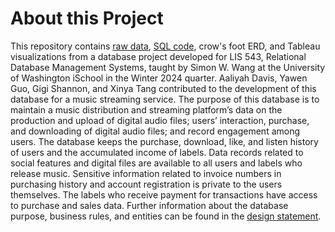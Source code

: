 # About this Project
This repository contains [raw data](https://github.com/aaliyah808/Streaming-Database_Team3/blob/main/rawValues), [SQL code](https://github.com/aaliyah808/Streaming-Database_Team3/tree/cfb552d463f1724d5f0812f4a088f086c4ecfc8f/code), crow's foot ERD, and Tableau visualizations from a database project developed for LIS 543, Relational Database Management Systems, taught by Simon W. Wang at the University of Washington iSchool in the Winter 2024 quarter. Aaliyah Davis, Yawen Guo, Gigi Shannon, and Xinya Tang contributed to the development of this database for a music streaming service. The purpose of this database is to maintain a music distribution and streaming platform’s data on the production and upload of digital audio files; users’ interaction, purchase, and downloading of digital audio files; and record engagement among users. The database keeps the purchase, download, like, and listen history of users and the accumulated income of labels. Data records related to social features and digital files are available to all users and labels who release music. Sensitive information related to invoice numbers in purchasing history and account registration is private to the users themselves. The labels who receive payment for transactions have access to purchase and sales data. Further information about the database purpose, business rules, and entities can be found in the [design statement](https://github.com/aaliyah808/Streaming-Database_Team3/blob/main/designDocumentation/README.md#database-design-statement).
 

